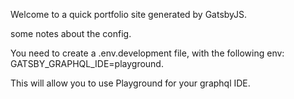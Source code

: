 Welcome to a quick portfolio site generated by GatsbyJS.

some notes about the config.

You need to create a .env.development file, with the following env:
GATSBY_GRAPHQL_IDE=playground.

This will allow you to use Playground for your graphql IDE.

